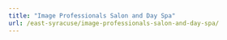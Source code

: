 ```yaml
---
title: "Image Professionals Salon and Day Spa"
url: /east-syracuse/image-professionals-salon-and-day-spa/
---
```

